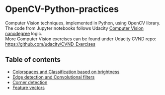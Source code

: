 # OpenCV-Python-practices

Computer Vision techniques, implemented in Python, using OpenCV library.<br>
The code from Jupyter notebooks follows Udacity [Computer Vision nanodegree](https://www.udacity.com/course/computer-vision-nanodegree--nd891) logic.<br>
More Computer Vision exercises can be found under Udacity CVND repo: https://github.com/udacity/CVND_Exercises

## Table of contents

 * [Colorspaces and Classification based on brightness](https://github.com/MakarovArtyom/OpenCV-Python-practices/tree/master/CV%20Part%201_%20Colorspaces%20and%20Classification%20based%20on%20brightness)
 * [Edge detection and Convolutional filters](https://github.com/MakarovArtyom/OpenCV-Python-practices/tree/master/CV%20Part%202_%20Edge%20detection%20and%20Convolutional%20filters)
 * [Corner detection](https://github.com/MakarovArtyom/OpenCV-Python-practices/tree/master/CV%20Part%203_%20Corner%20detection)
 * [Feature vectors](https://github.com/MakarovArtyom/OpenCV-Python-practices/tree/master/CV%20Part%204_%20Feature%20vectors)
 